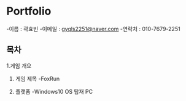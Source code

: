 # Portfolio
-이름 : 곽효빈
-이메일 : gyqls2251@naver.com
-연락처 : 010-7679-2251

## 목차
1.게임 개요

1) 게임 제목
  -FoxRun

2) 플랫폼
  -Windows10 OS 탑재 PC
